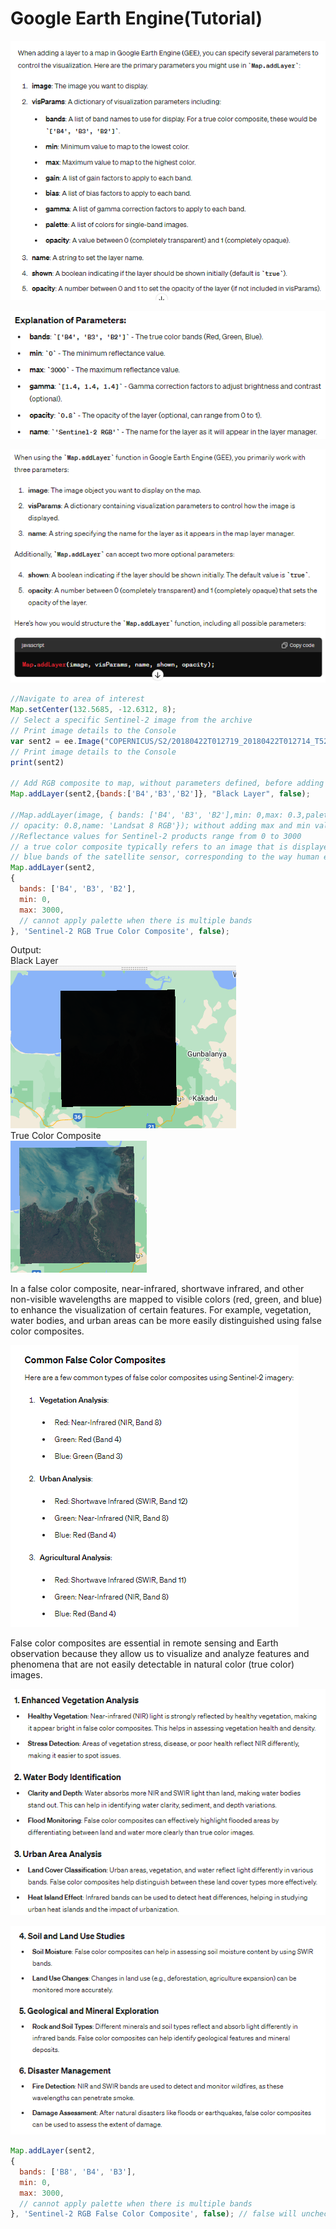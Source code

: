 # Google Earth Engine(Tutorial)

![alt text](image.png)

![alt text](image-1.png)

![alt text](image-2.png)

```js
//Navigate to area of interest
Map.setCenter(132.5685, -12.6312, 8);
// Select a specific Sentinel-2 image from the archive
// Print image details to the Console
var sent2 = ee.Image("COPERNICUS/S2/20180422T012719_20180422T012714_T52LHM");
// Print image details to the Console
print(sent2)

// Add RGB composite to map, without parameters defined, before adding min and max value
Map.addLayer(sent2,{bands:['B4','B3','B2']}, "Black Layer", false);

//Map.addLayer(image, { bands: ['B4', 'B3', 'B2'],min: 0,max: 0.3,palette: ['red', 'green', 'blue'],
// opacity: 0.8,name: 'Landsat 8 RGB'}); without adding max and min value the region appears black
//Reflectance values for Sentinel-2 products range from 0 to 3000
// a true color composite typically refers to an image that is displayed using the red, green, and 
// blue bands of the satellite sensor, corresponding to the way human eyes perceive color.
Map.addLayer(sent2, 
{
  bands: ['B4', 'B3', 'B2'],
  min: 0,
  max: 3000,
  // cannot apply palette when there is multiple bands
}, 'Sentinel-2 RGB True Color Composite', false);
```
Output:                                                            
Black Layer                          
![alt text](image-3.png)                                                         
                                                                       True Color Composite                                   
![alt text](image-4.png)

In a false color composite, near-infrared, shortwave infrared, and other non-visible wavelengths are mapped to visible colors (red, green, and blue) to enhance the visualization of certain features. For example, vegetation, water bodies, and urban areas can be more easily distinguished using false color composites.                                          

![alt text](image-5.png)                                            

False color composites are essential in remote sensing and Earth observation because they allow us to visualize and analyze features and phenomena that are not easily detectable in natural color (true color) images.                                                                                                                                        

![alt text](image-7.png)                                                                                                                                        

![alt text](image-8.png)                                                                   
```js
Map.addLayer(sent2, 
{
  bands: ['B8', 'B4', 'B3'],
  min: 0,
  max: 3000,
  // cannot apply palette when there is multiple bands
}, 'Sentinel-2 RGB False Color Composite', false); // false will uncheck the layers so user can add layer as per requirement
```
